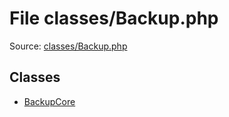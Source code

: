 File classes/Backup.php
=========

Source: [classes/Backup.php](https://github.com/PrestaShop/PrestaShop/blob/1.5.5.0/classes/Backup.php)


Classes
-------

* [BackupCore](class.BackupCore.md)

